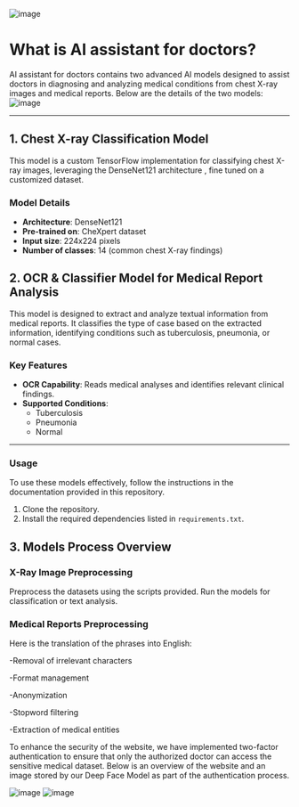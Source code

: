 ![image](https://github.com/user-attachments/assets/0dbfcceb-e74c-415b-99a2-5c80645ff06b)


# What is AI assistant for doctors?

AI assistant for doctors contains two advanced AI models designed to assist doctors in diagnosing and analyzing medical conditions from chest X-ray images and medical reports. Below are the details of the two models:
![image](https://github.com/user-attachments/assets/f1bedf5d-8bf2-456b-b64d-64c303490806)



---

## **1. Chest X-ray Classification Model**

This model is a custom TensorFlow implementation for classifying chest X-ray images, leveraging the DenseNet121 architecture , fine tuned on a customized dataset.

### **Model Details**
- **Architecture**: DenseNet121
- **Pre-trained on**: CheXpert dataset
- **Input size**: 224x224 pixels
- **Number of classes**: 14 (common chest X-ray findings)



## **2. OCR & Classifier Model for Medical Report Analysis**

This model is designed to extract and analyze textual information from medical reports. It classifies the type of case based on the extracted information, identifying conditions such as tuberculosis, pneumonia, or normal cases.

### **Key Features**
- **OCR Capability**: Reads medical analyses and identifies relevant clinical findings.
- **Supported Conditions**:  
  - Tuberculosis  
  - Pneumonia  
  - Normal  

---

### **Usage**

To use these models effectively, follow the instructions in the documentation provided in this repository.

1. Clone the repository.
2. Install the required dependencies listed in `requirements.txt`.


## **3. Models Process Overview**
### **X-Ray Image Preprocessing**
Preprocess the datasets using the scripts provided.
Run the models for classification or text analysis.


### **Medical Reports Preprocessing**

Here is the translation of the phrases into English:

-Removal of irrelevant characters  

-Format management  

-Anonymization  

-Stopword filtering  

-Extraction of medical entities  

To enhance the security of the website, we have implemented two-factor authentication to ensure that only the authorized doctor can access the sensitive medical dataset. Below is an overview of the website and an image stored by our Deep Face Model as part of the authentication process.


![image](https://github.com/user-attachments/assets/521ebffb-a2e2-47dd-b950-b877205256e0)
![image](https://github.com/user-attachments/assets/a69ebd95-dab6-4d13-b85e-cbede92e7239)
